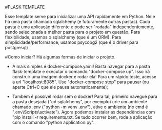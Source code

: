 #FLASK-TEMPLATE

Esse template serve para inicializar uma API rapidamente em Python.
Nele há uma pasta chamada sqlalchemy (e futuramente outras pastas). Cada pasta é uma aplicação diferente e pode ser "rodada" independentemente, sendo selecionada a melhor pasta para o projeto em questão.
Para flexibilidade, usamos o sqlalchemy (que é um ORM). Para simplicidade/performance, usamos psycopg2 (que é o driver para postgresql)

#Como iniciar?
Há algumas formas de iniciar o projeto.
- A mais simples é docker-compose.yaml! Basta navegar para a pasta flask-template e executar o comando "docker-compose up". Isso irá construir uma imagem docker e rodar ela! Para um rápido teste, acesse a url "localhost:8085". Use "docker-compose stop" para pausar (ou aperte Ctrl+C que ele pausa automaticamente);

- Também é possível rodar sem o docker! Para tal, primeiro navegue para a pasta desejada ("cd sqlalchemy", por exemplo) crie um ambiente chamado .env ("python -m venv .env"), ative o ambiente (no cmd é ".env\Scripts\activate"). Agora podemos instalar as dependências com "pip install -r requirements.txt. Se tudo ocorrer bem, rode a aplicação com o comando "python application.py".
